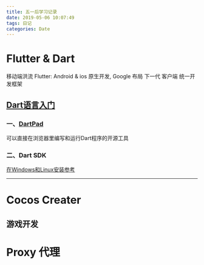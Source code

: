 ```yaml
---
title: 五一后学习记录
date: 2019-05-06 10:07:49
tags: 日记
categories: Date 
---
```

# Flutter & Dart
移动端洪流
Flutter: Android & ios 原生开发, Google 布局 下一代 客户端 统一开发框架

## [Dart语言入门](https://mp.weixin.qq.com/s?__biz=MzU3MTg0MjE0OQ==&mid=2247483690&idx=1&sn=a6263e30cef23772f5a8fc631574c562&chksm=fcdb4a20cbacc33600a5842e2b38013f5b7a9c24c0ba77716813db77a1506e5e9b37d12b8094&token=1542550287&lang=zh_CN#rd)

### 一、[DartPad](https://dartpad.cn/)
可以直接在浏览器里编写和运行Dart程序的开源工具

### 二、Dart SDK
[在Windows和Linux安装参考](https://www.dartlang.org/tools/sdk)

---

# Cocos Creater
游戏开发
---

# Proxy 代理


